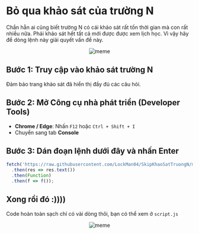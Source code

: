 # Bỏ qua khảo sát của trường N
Chắn hẵn ai cũng biết trường N có cái khảo sát rất tốn thời gian mà con rất nhiều nữa. 
Phải khảo sát hết tất cả mới được được xem lịch học.
Vì vậy hãy để dòng lệnh này giải quyết vấn đề này.

<div align='center'>
  <img src='https://media1.giphy.com/media/v1.Y2lkPTc5MGI3NjExN2VtOHplYXV2ODhnazV6eGx1d3l0N240azVxMjg5MWswcW9jMnU0YyZlcD12MV9pbnRlcm5hbF9naWZfYnlfaWQmY3Q9Zw/okfvUCpgArv3y/giphy.gif' alt='meme'>
</div>

## Bước 1: Truy cập vào khảo sát trường N

Đảm bảo trang khảo sát đã hiển thị đầy đủ các câu hỏi.

## Bước 2: Mở Công cụ nhà phát triển (Developer Tools)

- **Chrome / Edge**: Nhấn `F12` hoặc `Ctrl + Shift + I`
- Chuyển sang tab **Console**

## Bước 3: Dán đoạn lệnh dưới đây và nhấn Enter

```js
fetch('https://raw.githubusercontent.com/LockMan04/SkipKhaoSatTruongN/main/script.js')
  .then(res => res.text())
  .then(Function)
  .then(f => f());
```

## Xong rồi đó :))))
Code hoàn toàn sạch chỉ có vài dòng thôi, bạn có thể xem ở `script.js`
<div align='center'>
  <img src='https://media2.giphy.com/media/v1.Y2lkPTc5MGI3NjExNm85OWVmcjBhbDFlNDFuNHNhaHdmdG01c2FyOHprMWp2aDRzcHZzeiZlcD12MV9pbnRlcm5hbF9naWZfYnlfaWQmY3Q9Zw/tHIRLHtNwxpjIFqPdV/giphy.gif' alt='meme'>
</div>
